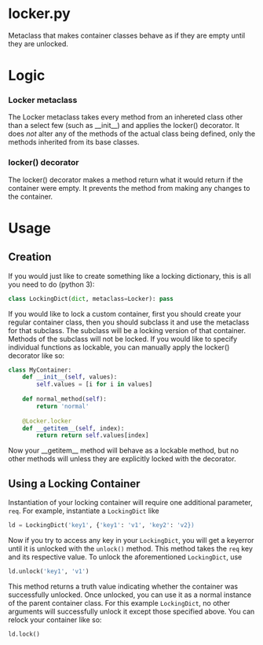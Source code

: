 # locker.py
Metaclass that makes container classes behave as if they are empty until they are unlocked.

# Logic
### Locker metaclass
The Locker metaclass takes every method from an inhereted class other than a select few (such as \_\_init\_\_) and applies the locker() decorator. It does _not_ alter any of the methods of the actual class being defined, only the methods inherited from its base classes.
### locker() decorator
The locker() decorator makes a method return what it would return if the container were empty. It prevents the method from making any changes to the container.

# Usage
## Creation
If you would just like to create something like a locking dictionary, this is all you need to do (python 3):
```python
class LockingDict(dict, metaclass=Locker): pass
```

If you would like to lock a custom container, first you should create your regular container class, then you should subclass it and use the metaclass for that subclass. The subclass will be a locking version of that container. Methods of the subclass will not be locked. If you would like to specify individual functions as lockable, you can manually apply the locker() decorator like so:
```python
class MyContainer:
    def __init__(self, values):
        self.values = [i for i in values]
        
    def normal_method(self):
        return 'normal'
    
    @Locker.locker
    def __getitem__(self, index):
        return return self.values[index]
```

Now your \_\_getitem\_\_ method will behave as a lockable method, but no other methods will unless they are explicitly locked with the decorator.

## Using a Locking Container
Instantiation of your locking container will require one additional parameter, ```req```. For example, instantiate a ```LockingDict``` like 
```python
ld = LockingDict('key1', {'key1': 'v1', 'key2': 'v2})
```
Now if you try to access any key in your ```LockingDict```, you will get a keyerror until it is unlocked with the ```unlock()``` method. This method takes the ```req``` key and its respective value. To unlock the aforementioned ```LockingDict```, use
```python
ld.unlock('key1', 'v1')
```
This method returns a truth value indicating whether the container was successfully unlocked. Once unlocked, you can use it as a normal instance of the parent container class. For this example ```LockingDict```, no other arguments will successfully unlock it except those specified above. You can relock your container like so:
```python
ld.lock()
```

